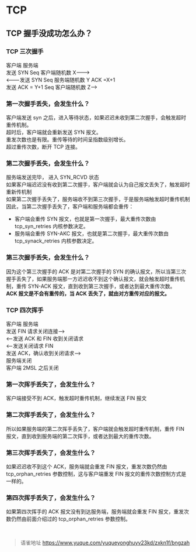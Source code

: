 # TCP
## TCP 握手没成功怎么办？

### TCP 三次握手

客户端 服务端  
 发送 SYN Seq 客户端随机数 X--->  
 <---发送 SYN Seq 服务端随机数 Y ACK =X+1  
 发送 ACK = Y+1 Seq 客户端随机数 Z-->

### 第一次握手丢失，会发生什么？

客户端发送 syn 之后，进入等待状态，如果迟迟未收到第二次握手，会触发超时重传机制。  
超时后，客户端就会重新发送 SYN 报文。  
重发次数也是有限。重传等待的时间呈指数级别增长。  
超过重传次数，断开 TCP 连接。

### 第二次握手丢失，会发生什么？

服务端发送完毕， 进入 SYN_RCVD 状态  
如果客户端迟迟没有收到第二次握手，客户端就会认为自己报文丢失了，触发超时重新传机制  
如果第二次握手丢失了，服务端收不到第三次握手，于是服务端触发超时重传机制  
因此，当第二次握手丢失了，客户端和服务端都会重传：

- 客户端会重传 SYN 报文，也就是第一次握手，最大重传次数由 tcp_syn_retries 内核参数决定。
- 服务端会重传 SYN-AKC 报文，也就是第二次握手，最大重传次数由 tcp_synack_retries 内核参数决定。

### 第三次握手丢失，会发生什么？

因为这个第三次握手的 ACK 是对第二次握手的 SYN 的确认报文，所以当第三次握手丢失了，如果服务端那一方迟迟收不到这个确认报文，就会触发超时重传机制，重传 SYN-ACK 报文，直到收到第三次握手，或者达到最大重传次数。  
**ACK 报文是不会有重传的，当 ACK 丢失了，就由对方重传对应的报文。**

### TCP 四次挥手

客户端 服务端  
 发送 FIN 请求关闭连接-->  
 <--发送 ACK 和 FIN 收到关闭请求  
 <--发送关闭请求 FIN  
 发送 ACK，确认收到关闭请求-->  
 服务端关闭  
 客户端 2MSL 之后关闭

### 第一次挥手丢失了，会发生什么？

客户端接受不到 ACK，触发超时重传机制，继续发送 FIN 报文

### 第二次挥手丢失了，会发生什么？

所以如果服务端的第二次挥手丢失了，客户端就会触发超时重传机制，重传 FIN 报文，直到收到服务端的第二次挥手，或者达到最大的重传次数。

### 第三次挥手丢失了，会发生什么？

如果迟迟收不到这个 ACK，服务端就会重发 FIN 报文，重发次数仍然由 tcp_orphan_retries 参数控制，这与客户端重发 FIN 报文的重传次数控制方式是一样的。

### 第四次挥手丢失了，会发生什么？

如果第四次挥手的 ACK 报文没有到达服务端，服务端就会重发 FIN 报文，重发次数仍然由前面介绍过的 tcp_orphan_retries 参数控制。

<br>
  
> 语雀地址 https://www.yuque.com/yuqueyonghuyv23kd/zxkn1f/bngzah